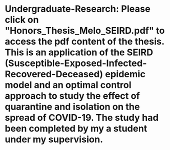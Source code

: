 # Undergraduate-Research: Please click on "Honors_Thesis_Melo_SEIRD.pdf" to access the pdf content of the thesis. This is an application of the SEIRD (Susceptible-Exposed-Infected-Recovered-Deceased) epidemic model and an optimal control approach to study the effect of quarantine and isolation on the spread of COVID-19. The study had been completed by my a student under my supervision.
